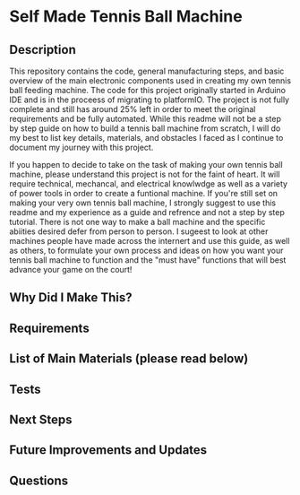 # Self Made Tennis Ball Machine

## Description 
  This repository contains the code, general manufacturing steps, and basic overview of the main electronic components used in creating my own tennis ball feeding machine. The code for this project originally started in Arduino IDE and is in the proceess of migrating to platformIO. The project is not fully complete and still has around 25% left in order to meet the original requirements and be fully automated. While this readme will not be a step by step guide on how to build a tennis ball machine from scratch, I will do my best to list key details, materials, and obstacles I faced as I continue to document my journey with this project. 

  If you happen to decide to take on the task of making your own tennis ball machine, please understand this project is not for the faint of heart. It will require technical, mechancal, and electrical knowlwdge as well as a  variety of power tools in order to create a funtional machine. If you're still set on making your very own tennis ball machine, I strongly suggest to use this readme and my experience as a guide and refrence and not a step by step tutorial. There is not one way to make a ball machine and the specific abiities desired defer from person to person. I sugeest to look at other machines people have made across the internert and use this guide, as well as others, to formulate your own process and ideas on how you want your tennis ball machine to function and the "must have" functions that will best advance your game on the court!

## Why Did I Make This?

## Requirements

## List of Main Materials (please read below) 

## Tests

## Next Steps

## Future Improvements and Updates 

## Questions 
